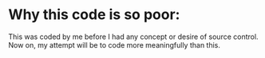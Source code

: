 # Why this code is so poor:

This was coded by me before I had any concept or desire of source control. Now on, my attempt will be to code more meaningfully than this.